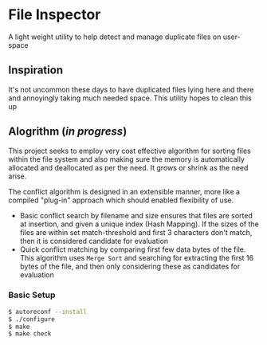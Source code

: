# File Inspector
A light weight utility to help detect and manage duplicate files on user-space

## Inspiration
It's not uncommon these days to have duplicated files lying here and there and annoyingly taking much needed space. This utility hopes to clean this up

## Alogrithm (_in progress_)
This project seeks to employ very cost effective algorithm for sorting files within the file system and also making sure the memory is automatically allocated and deallocated as per the need. It grows or shrink as the need arise.

The conflict algorithm is designed in an extensible manner, more like a compiled "plug-in" approach which should enabled flexibility of use.
- Basic conflict search by filename and size ensures that files are sorted at insertion, and given a unique index (Hash Mapping). If the sizes of the files are within set match-threshold and first 3 characters don't match, then it is considered candidate for evaluation
- Quick conflict matching by comparing first few data bytes of the file. This algorithm uses `Merge Sort` and searching for extracting the first 16 bytes of the file, and then only considering these as candidates for evaluation

### Basic Setup
```bash
$ autoreconf --install
$ ./configure
$ make
$ make check
```

